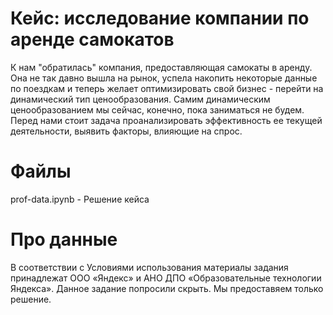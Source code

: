# Кейс: исследование компании по аренде самокатов

К нам "обратилась" компания, предоставляющая самокаты в аренду. Она не так давно вышла на рынок, успела накопить некоторые данные по поездкам и теперь желает оптимизировать свой бизнес - перейти на динамический тип ценообразования. Самим динамическим ценообразованием мы сейчас, конечно, пока заниматься не будем. Перед нами стоит задача проанализировать эффективность ее текущей деятельности, выявить факторы, влияющие на спрос.

# Файлы
prof-data.ipynb - Решение кейса

# Про данные 
В соответствии с Условиями использования материалы задания принадлежат ООО «Яндекс» и АНО ДПО «Образовательные технологии Яндекса». Данное задание попросили скрыть. Мы предоставяем только решение.


